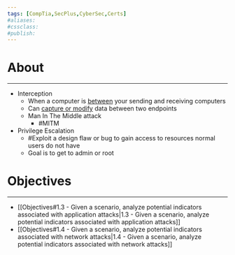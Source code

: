 ```yaml
---
tags: [CompTia,SecPlus,CyberSec,Certs]
#aliases:
#cssclass:
#publish:
---
```


# About
---
- Interception
	- When a computer is <u>between</u> your sending and receiving computers
	- Can <u>capture or modify</u> data between two endpoints
	- Man In The Middle attack
		- #MITM
-  Privilege Escalation
	- #Exploit a design flaw or bug to gain access to resources normal users do not have
	- Goal is to get to admin or root

# Objectives
---
- [[Objectives#1.3 - Given a scenario, analyze potential indicators associated with application attacks|1.3 - Given a scenario, analyze potential indicators associated with application attacks]]
- [[Objectives#1.4 - Given a scenario, analyze potential indicators associated with network attacks|1.4 - Given a scenario, analyze potential indicators associated with network attacks]]